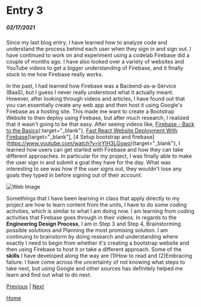 # Entry 3
##### 02/17/2021

Since my last blog entry, I have learned how to analyze code and understand the process behind each user when they sign in and sign out. I have continued to work on and experiment using a codelab Firebase did a couple of months ago. I have also looked over a variety of websites and YouTube videos to get a bigger understanding of Firebase, and it finally stuck to me how Firebase really works.

In the past, I had learned how Firebase was a Backend-as-a-Service (BaaS), but I guess I never really understood what it actually meant. However, after looking through videos and articles, I have found out that you can essentially create any web app and then host it using Google's Firebase as a hosting site. This made me want to create a Bootstrap Website to then deploy using Firebase, but after much research, I realized that it wasn't going to be that easy. After seeing videos like, [Firebase - Back to the Basics](https://www.youtube.com/watch?v=q5J5ho7YUhA){:target="_blank"}, [Fast React Website Deployment With Firebase](https://www.youtube.com/watch?v=IDHfvpsYShs)[target="_blank"], [4 Setup bootstrap and firebase] (https://www.youtube.com/watch?v=lrYlH3LGswo){target="_blank"},  I learned how users can get started with Firebase and how they can take different approaches. In particular for my project, I was finally able to make the user sign in and submit a goal they have for the day. What was interesting to see was how if the user signs out, they wouldn't lose any goals they typed in before signing out of their account.

![Web Image](file:///Users/Apple/Desktop/Screen%20Shot%202021-02-23%20at%208.20.05%20AM.png)

Somethings that I have been learning in class that apply directly to my project are how to learn content from the units, I have to do some coding activities, which is similar to what I am doing now. I am learning from coding activities that Firebase goes through in their videos. In regards to the **Engineering Design Process**, I am in Step 3 and Step 4, Brainstorming possible solutions and
Planning the most promising solution. I am continuing to brainstorm by doing research and understanding where exactly I need to begin from whether it's creating a bootstrap website and then using Firebase to host it or take a different approach. Some of the **skills** I have developed along the way are (1)How to read and (2)Embracing failure. I have come across the uncertainty of not knowing what steps to take next, but using Google and other sources has definitely helped me learn and find out what to do next.

[Previous](entry02.md) | [Next](entry04.md)

[Home](../README.md)

